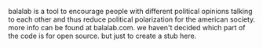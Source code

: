balalab is a tool to encourage people with different political opinions talking to each other and thus reduce political polarization for the american society. more info can be found at balalab.com. we haven't decided which part of the code is for open source. but just to create a stub here.